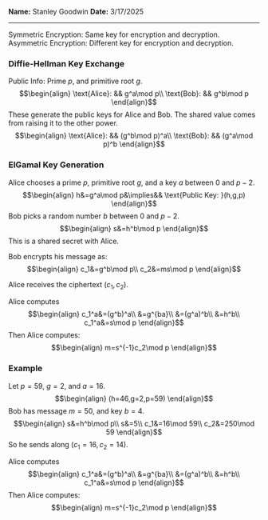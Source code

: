 **Name:** Stanley Goodwin
**Date:** 3/17/2025

---

Symmetric Encryption: Same key for encryption and decryption.
Asymmetric Encryption: Different key for encryption and decryption.

### Diffie-Hellman Key Exchange
Public Info: Prime $p$, and primitive root $g$.
$$\begin{align}
\text{Alice}: && g^a\mod p\\
\text{Bob}: && g^b\mod p
\end{align}$$
These generate the public keys for Alice and Bob.
The shared value comes from raising it to the other power.
$$\begin{align}
\text{Alice}: && (g^b\mod p)^a\\
\text{Bob}: && (g^a\mod p)^b
\end{align}$$


### ElGamal Key Generation
Alice chooses a prime $p$, primitive root $g$, and a key $a$ between $0$ and $p-2$.
$$\begin{align}
h&=g^a\mod p&\implies&& \text{Public Key: }(h,g,p)
\end{align}$$
Bob picks a random number $b$ between $0$ and $p-2$.
$$\begin{align}
s&=h^b\mod p
\end{align}$$
This is a shared secret with Alice.

Bob encrypts his message as:
$$\begin{align}
c_1&=g^b\mod p\\
c_2&=ms\mod p
\end{align}$$

Alice receives the ciphertext $(c_1,c_2)$.

Alice computes
$$\begin{align}
c_1^a&=(g^b)^a\\
&=g^{ba}\\
&=(g^a)^b\\
&=h^b\\
c_1^a&=s\mod p
\end{align}$$
Then Alice computes:
$$\begin{align}
m=s^{-1}c_2\mod p
\end{align}$$












### Example
Let $p=59$, $g=2$, and $a=16$.
$$\begin{align}
(h=46,g=2,p=59)
\end{align}$$
Bob has message $m=50$, and key $b=4$.
$$\begin{align}
s&=h^b\mod p\\
s&=5\\
c_1&=16\mod 59\\
c_2&=250\mod 59
\end{align}$$
So he sends along $(c_1=16,c_2=14)$.

Alice computes
$$\begin{align}
c_1^a&=(g^b)^a\\
&=g^{ba}\\
&=(g^a)^b\\
&=h^b\\
c_1^a&=s\mod p
\end{align}$$
Then Alice computes:
$$\begin{align}
m=s^{-1}c_2\mod p
\end{align}$$
